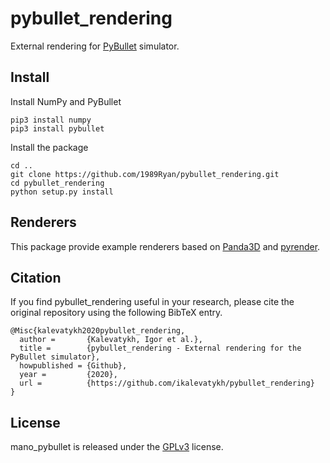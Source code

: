# pybullet_rendering
External rendering for [PyBullet](https://github.com/bulletphysics/bullet3/) simulator.

## Install

Install NumPy and PyBullet

```
pip3 install numpy
pip3 install pybullet
```


Install the package

```
cd ..
git clone https://github.com/1989Ryan/pybullet_rendering.git
cd pybullet_rendering
python setup.py install
```


## Renderers

This package provide example renderers based on [Panda3D](https://www.panda3d.org/) and [pyrender](https://github.com/mmatl/pyrender).

## Citation
If you find pybullet_rendering useful in your research, please cite the original repository using the following BibTeX entry.
```
@Misc{kalevatykh2020pybullet_rendering,
  author =       {Kalevatykh, Igor et al.},
  title =        {pybullet_rendering - External rendering for the PyBullet simulator},
  howpublished = {Github},
  year =         {2020},
  url =          {https://github.com/ikalevatykh/pybullet_rendering}
}
```
## License
mano_pybullet is released under the [GPLv3](https://github.com/ikalevatykh/pybullet_rendering/blob/master/LICENSE) license.